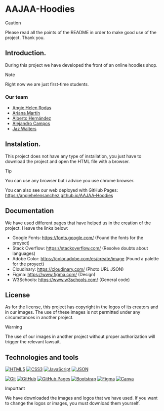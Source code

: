 # AAJAA-Hoodies

>[!CAUTION]
>Please read all the points of the README in order to make good use of the project. Thank you.
## Introduction.
During this project we have developed the front of an online hoodies shop.

>[!NOTE]
>Right now we are just first-time students.

### Our team

- [Angie Helen Rodas](https://github.com/angiehelensanchez)
- [Ariana Martín](https://github.com/ArianaMartinMartinez)
- [Alberto Hernández](https://github.com/TOKIO-V2)
- [Alejandro Campos](https://github.com/Camposx)
- [Jaz Walters](https://github.com/Jaz356)

## Instalation.
This project does not have any type of installation, you just have to download the project and open the HTML file with a browser.
>[!TIP]
>You can use any browser but i advice you use chrome browser.

You can also see our web deployed with GitHub Pages: https://angiehelensanchez.github.io/AAJAA-Hoodies


## Documentation
We have used different pages that have helped us in the creation of the project. I leave the links below:
- Google Fonts: https://fonts.google.com/ (Found the fonts for the proyect)
- Stack Overflow: https://stackoverflow.com/ (Resolve doubts about languages)
- Adobe Color: https://color.adobe.com/es/create/image (Found a palette for the proyect)
- Cloudinary: https://cloudinary.com/ (Photo URL JSON)
- Figma: https://www.figma.com/ (Design)
- W3Schools: https://www.w3schools.com/ (General code)


## License

As for the license, this project has copyright in the logos of its creators and in our images. The use of these images is not permitted under any circumstances in another project.
>[!WARNING]
>The use of our images in another project without proper authorization will trigger the relevant lawsuit.

## Technologies and tools

<a href='https://github.com/shivamkapasia0' target="_blank"><img alt='HTML5' src='https://img.shields.io/badge/HTML5-100000?style=for-the-badge&logo=HTML5&logoColor=white&labelColor=E34F26&color=E34F26'/></a>
<a href='https://github.com/shivamkapasia0' target="_blank"><img alt='CSS3' src='https://img.shields.io/badge/CSS3-100000?style=for-the-badge&logo=CSS3&logoColor=white&labelColor=1572B6&color=1572B6'/></a>
<a href='https://github.com/shivamkapasia0' target="_blank"><img alt='JavaScript' src='https://img.shields.io/badge/JavaScript-100000?style=for-the-badge&logo=JavaScript&logoColor=white&labelColor=F7DF1E&color=F7DF1E'/></a>
<a href='https://github.com/shivamkapasia0' target="_blank"><img alt='JSON' src='https://img.shields.io/badge/JSON-100000?style=for-the-badge&logo=JSON&logoColor=white&labelColor=000000&color=000000'/></a>

<a href='https://github.com/shivamkapasia0' target="_blank"><img alt='Git' src='https://img.shields.io/badge/Git-100000?style=for-the-badge&logo=Git&logoColor=white&labelColor=F05032&color=F05032'/></a>
<a href='https://github.com/shivamkapasia0' target="_blank"><img alt='GitHub' src='https://img.shields.io/badge/GitHub-100000?style=for-the-badge&logo=GitHub&logoColor=white&labelColor=181717&color=181717'/></a>
<a href='https://github.com/shivamkapasia0' target="_blank"><img alt='GitHub Pages' src='https://img.shields.io/badge/GitHub_Pages-100000?style=for-the-badge&logo=GitHub Pages&logoColor=white&labelColor=222222&color=222222'/></a>
<a href='https://github.com/shivamkapasia0' target="_blank"><img alt='Bootstrap' src='https://img.shields.io/badge/Bootstrap-100000?style=for-the-badge&logo=Bootstrap&logoColor=white&labelColor=7952B3&color=7952B3'/></a>
<a href='https://github.com/shivamkapasia0' target="_blank"><img alt='Figma' src='https://img.shields.io/badge/Figma-100000?style=for-the-badge&logo=Figma&logoColor=white&labelColor=F24E1E&color=F24E1E'/></a>
<a href='https://github.com/shivamkapasia0' target="_blank"><img alt='Canva' src='https://img.shields.io/badge/Canvas-100000?style=for-the-badge&logo=Canva&logoColor=white&labelColor=00C4CC&color=00C4CC'/></a>

>[!IMPORTANT]
>We have downloaded the images and logos that we have used. If you want to change the logos or images, you must download them yourself.
